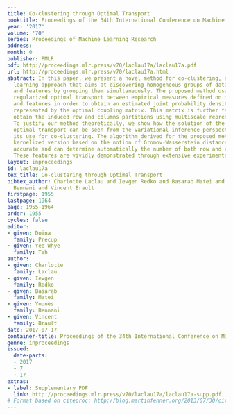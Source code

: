 ```yaml
---
title: Co-clustering through Optimal Transport
booktitle: Proceedings of the 34th International Conference on Machine Learning
year: '2017'
volume: '70'
series: Proceedings of Machine Learning Research
address: 
month: 0
publisher: PMLR
pdf: http://proceedings.mlr.press/v70/laclau17a/laclau17a.pdf
url: http://proceedings.mlr.press/v70/laclau17a.html
abstract: In this paper, we present a novel method for co-clustering, an unsupervised
  learning approach that aims at discovering homogeneous groups of data instances
  and features by grouping them simultaneously. The proposed method uses the entropy
  regularized optimal transport between empirical measures defined on data instances
  and features in order to obtain an estimated joint probability density function
  represented by the optimal coupling matrix. This matrix is further factorized to
  obtain the induced row and columns partitions using multiscale representations approach.
  To justify our method theoretically, we show how the solution of the regularized
  optimal transport can be seen from the variational inference perspective thus motivating
  its use for co-clustering. The algorithm derived for the proposed method and its
  kernelized version based on the notion of Gromov-Wasserstein distance are fast,
  accurate and can determine automatically the number of both row and column clusters.
  These features are vividly demonstrated through extensive experimental evaluations.
layout: inproceedings
id: laclau17a
tex_title: Co-clustering through Optimal Transport
bibtex_author: Charlotte Laclau and Ievgen Redko and Basarab Matei and Youn{\`e}s
  Bennani and Vincent Brault
firstpage: 1955
lastpage: 1964
page: 1955-1964
order: 1955
cycles: false
editor:
- given: Doina
  family: Precup
- given: Yee Whye
  family: Teh
author:
- given: Charlotte
  family: Laclau
- given: Ievgen
  family: Redko
- given: Basarab
  family: Matei
- given: Younès
  family: Bennani
- given: Vincent
  family: Brault
date: 2017-07-17
container-title: Proceedings of the 34th International Conference on Machine Learning
genre: inproceedings
issued:
  date-parts:
  - 2017
  - 7
  - 17
extras:
- label: Supplementary PDF
  link: http://proceedings.mlr.press/v70/laclau17a/laclau17a-supp.pdf
# Format based on citeproc: http://blog.martinfenner.org/2013/07/30/citeproc-yaml-for-bibliographies/
---
```

